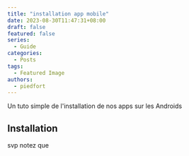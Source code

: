 ```yaml
---
title: "installation app mobile"
date: 2023-08-30T11:47:31+08:00
draft: false
featured: false
series:
  - Guide
categories:
  - Posts
tags:
  - Featured Image
authors:
  - piedfort
---
```


Un tuto simple de l'installation de nos apps sur les Androids

<!--more-->

## Installation

svp notez que
